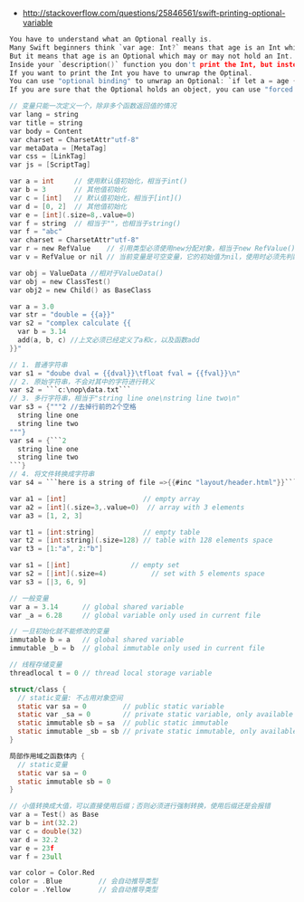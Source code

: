 
- http://stackoverflow.com/questions/25846561/swift-printing-optional-variable

```c
You have to understand what an Optional really is.
Many Swift beginners think `var age: Int?` means that age is an Int which may or may not has a value.
But it means that age is an Optional which may or may not hold an Int.
Inside your `description()` function you don't print the Int, but instead you print the Optional.
If you want to print the Int you have to unwrap the Optinal.
You can use "optional binding" to unwrap an Optional: `if let a = age { /* a is an Int */ }`
If you are sure that the Optional holds an object, you can use "forced unwrapping": `let a = age!`

// 变量只能一次定义一个，除非多个函数返回值的情况
var lang = string
var title = string
var body = Content
var charset = CharsetAttr"utf-8"
var metaData = [MetaTag]
var css = [LinkTag]
var js = [ScriptTag]

var a = int     // 使用默认值初始化，相当于int()
var b = 3       // 其他值初始化
var c = [int]   // 默认值初始化，相当于[int]()
var d = [0, 2]  // 其他值初始化
var e = [int](.size=8,.value=0)
var f = string  // 相当于""，也相当于string()
var f = "abc"
var charset = CharsetAttr"utf-8"
var r = new RefValue    // 引用类型必须使用new分配对象，相当于new RefValue()
var v = RefValue or nil // 当前变量是可空变量，它的初始值为nil，使用时必须先判断是否为空

var obj = ValueData //相对于ValueData()
var obj = new ClassTest()
var obj2 = new Child() as BaseClass

var a = 3.0
var str = "double = {{a}}"
var s2 = "complex calculate {{
  var b = 3.14
  add(a, b, c) //上文必须已经定义了a和c，以及函数add
}}"

// 1. 普通字符串
var s1 = "doube dval = {{dval}}\tfloat fval = {{fval}}\n"
// 2. 原始字符串，不会对其中的字符进行转义
var s2 = ```c:\nop\data.txt```
// 3. 多行字符串，相当于"string line one\nstring line two\n"
var s3 = {"""2 //去掉行前的2个空格
  string line one
  string line two
"""}
var s4 = {```2
  string line one
  string line two
```}
// 4. 将文件转换成字符串
var s4 = ```here is a string of file =>{{#inc "layout/header.html"}}```

var a1 = [int]                   // empty array
var a2 = [int](.size=3,.value=0)  // array with 3 elements
var a3 = [1, 2, 3]

var t1 = [int:string]            // empty table
var t2 = [int:string](.size=128) // table with 128 elements space
var t3 = [1:"a", 2:"b"]

var s1 = [|int]               // empty set
var s2 = [|int](.size=4)           // set with 5 elements space
var s3 = [|3, 6, 9]

// 一般变量
var a = 3.14      // global shared variable
var _a = 6.28     // global variable only used in current file

// 一旦初始化就不能修改的变量
immutable b = a   // global shared variable
immutable _b = b  // global immutable only used in current file

// 线程存储变量
threadlocal t = 0 // thread local storage variable

struct/class {
  // static变量: 不占用对象空间
  static var sa = 0         // public static variable
  static var _sa = 0        // private static variable, only available to current file
  static immutable sb = sa  // public static immutable
  static immutable _sb = sb // private static immutable, only available to current file
}

局部作用域之函数体内 {
  // static变量
  static var sa = 0
  static immutable sb = 0
}

// 小值转换成大值，可以直接使用后缀；否则必须进行强制转换，使用后缀还是会报错
var a = Test() as Base
var b = int(32.2)
var c = double(32)
var d = 32.2
var e = 23f
var f = 23ull

var color = Color.Red
color = .Blue         // 会自动推导类型
color = .Yellow       // 会自动推导类型
```
